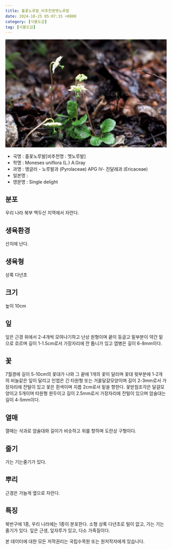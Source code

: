 ```yaml
---
title: 홀꽃노루발_비추천명멧노루발
date: 2024-10-25 05:07:15 +0800
category: [식물도감]
tag: [식물도감]
---
```




![홀꽃노루발[비추천명 : 멧노루발]](/assets/img/fileUpload/plants/basic/Pyrolaceae/Moneses/7479/3_th2.JPG)
- 국명 : 홀꽃노루발[비추천명 : 멧노루발]
- 학명 : Moneses uniflora (L.) A.Gray
- 과명 : 앵글러 - 노루발과 (Pyrolaceae) APG Ⅳ- 진달래과 (Ericaceae)
- 일본명 : 
- 영문명 : Single delight


## 분포
우리 나라 북부 백두산 지역에서 자란다.
## 생육환경
산지에 난다.
## 생육형
상록 다년초
## 크기
높이 10cm
## 잎
잎은 근경 위에서 2-4개씩 모여나기하고 난상 원형이며 끝이 둥글고 밑부분이 약간 밑으로 흐르며 길이 1-1.5cm로서 가장자리에 잔 톱니가 있고 엽병은 길이 6-8mm이다.
## 꽃
7월경에 길이 5-10cm의 꽃대가 나와 그 끝에 1개의 꽃이 달리며 꽃대 윗부분에 1-2개의 비늘같은 잎이 달리고 인엽은 긴 타원형 또는 거꿀달걀모양이며 길이 2-3mm로서 가장자리에 잔털이 있고 꽃은 흰색이며 지름 2cm로서 밑을 향한다. 꽃받침조각은 달걀모양이고 5개이며 타원형 원두이고 길이 2.5mm로서 가장자리에 잔털이 있으며 암술대는 길이 4-5mm이다.
## 열매
열매는 삭과로 암술대와 길이가 비슷하고 위를 향하며 도란상 구형이다.
## 줄기
가는 기는줄기가 있다.
## 뿌리
근경은 가늘게 옆으로 자란다.
## 특징
북반구에 1종, 우리 나라에는 1종이 분포한다. 소형 상록 다년초로 털이 없고, 가는 기는줄기가 있다. 잎은 근생, 잎자루가 있고, 다소 가죽질이다.






본 데이터에 대한 모든 저작권리는 국립수목원 또는 원저작자에게 있습니다.
